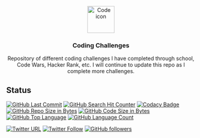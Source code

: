 <p align="center">
  <a href="https://richardtaylordawson.github.io/codingchallenges/">
    <img src="https://cdn3.iconfinder.com/data/icons/luchesa-vol-9/128/Html-512.png" alt="Code icon" width=72 height=72>
  </a>

  <h3 align="center">Coding Challenges</h3>

  <p align="center">
    Repository of different coding challenges I have completed through school, Code Wars, Hacker Rank, etc.
    I will continue to update this repo as I complete more challenges.
  </p>
</p>

## Status
[![GitHub Last Commit](https://img.shields.io/github/last-commit/richardtaylordawson/codingchallenges.svg)](https://github.com/richardtaylordawson/codingchallenges/commits/master)
[![GitHub Search Hit Counter](https://img.shields.io/github/search/richardtaylordawson/codingchallenges/goto.svg)](https://github.com/richardtaylordawson/codingchallenges/)
[![Codacy Badge](https://api.codacy.com/project/badge/Grade/f20d38611d2c4b5592b5708811897c49)](https://www.codacy.com/app/richardtaylordawson/codingchallenges?utm_source=github.com&amp;utm_medium=referral&amp;utm_content=richardtaylordawson/codingchallenges&amp;utm_campaign=Badge_Grade)
[![GitHub Repo Size in Bytes](https://img.shields.io/github/repo-size/richardtaylordawson/codingchallenges.svg)](https://github.com/richardtaylordawson/codingchallenges/)
[![GitHub Code Size in Bytes](https://img.shields.io/github/languages/code-size/richardtaylordawson/codingchallenges.svg)](https://github.com/richardtaylordawson/codingchallenges/)
[![GitHub Top Language](https://img.shields.io/github/languages/top/richardtaylordawson/codingchallenges.svg)](https://github.com/richardtaylordawson/codingchallenges/)
[![GitHub Language Count](https://img.shields.io/github/languages/count/richardtaylordawson/codingchallenges.svg)](https://github.com/richardtaylordawson/codingchallenges/)

[![Twitter URL](https://img.shields.io/twitter/url/http/shields.io.svg?style=social)](https://twitter.com/intent/tweet?text=@richard_codes)
[![Twitter Follow](https://img.shields.io/twitter/follow/richard_codes.svg?label=Follow&style=social)](https://twitter.com/intent/follow?screen_name=richard_codes)
[![GitHub followers](https://img.shields.io/github/followers/richardtaylordawson.svg?label=Follow&style=social)](https://github.com/richardtaylordawson/)
